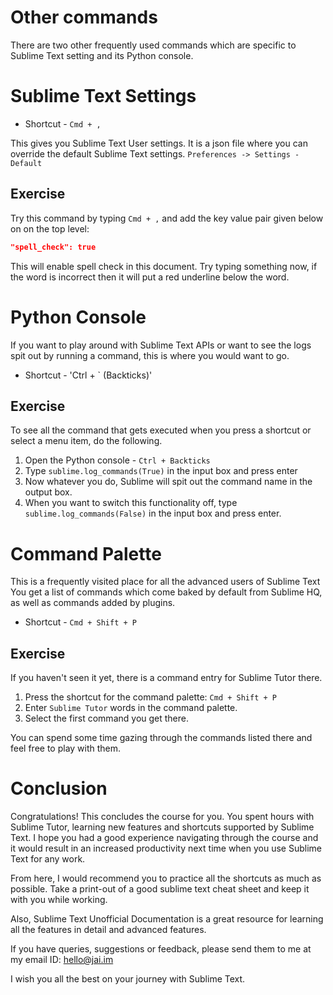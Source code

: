 Other commands
===============

There are two other frequently used commands which are specific to Sublime Text
setting and its Python console.


Sublime Text Settings
======================

* Shortcut - `Cmd + ,`

This gives you Sublime Text User settings. It is a json file where you can
override the default Sublime Text settings. `Preferences -> Settings - Default`


Exercise
---------

Try this command by typing `Cmd + ,` and add the key value pair given below on
on the top level:

```json
"spell_check": true
```

This will enable spell check in this document. Try typing something now, if the
word is incorrect then it will put a red underline below the word.


Python Console
===============

If you want to play around with Sublime Text APIs or want to see the logs
spit out by running a command, this is where you would want to go.

* Shortcut - 'Ctrl + ` (Backticks)'


Exercise
---------

To see all the command that gets executed when you press a shortcut or select
a menu item, do the following.

1. Open the Python console - `Ctrl + Backticks`
2. Type `sublime.log_commands(True)` in the input box and press enter
3. Now whatever you do, Sublime will spit out the command name in the output
   box.
4. When you want to switch this functionality off, type
   `sublime.log_commands(False)` in the input box and press enter.


Command Palette
================

This is a frequently visited place for all the advanced users of Sublime Text
You get a list of commands which come baked by default from Sublime HQ, as
well as commands added by plugins.

* Shortcut - `Cmd + Shift + P`


Exercise
---------

If you haven't seen it yet, there is a command entry for Sublime Tutor there.

1. Press the shortcut for the command palette: `Cmd + Shift + P`
2. Enter `Sublime Tutor` words in the command palette.
3. Select the first command you get there.

You can spend some time gazing through the commands listed there and feel free
to play with them.


Conclusion
===========

Congratulations! This concludes the course for you. You spent hours with Sublime
Tutor, learning new features and shortcuts supported by Sublime Text. I hope you
had a good experience navigating through the course and it would result in an
increased productivity next time when you use Sublime Text for any work.

From here, I would recommend you to practice all the shortcuts as much as
possible. Take a print-out of a good sublime text cheat sheet and keep it with
you while working.

Also, Sublime Text Unofficial Documentation is a great resource for learning
all the features in detail and advanced features.

If you have queries, suggestions or feedback, please send them to me at my email
ID: hello@jai.im

I wish you all the best on your journey with Sublime Text.
